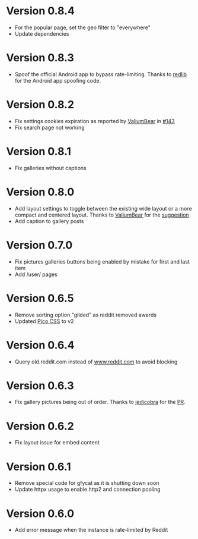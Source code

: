 # Version 0.8.4

- For the popular page, set the geo filter to "everywhere"
- Update dependencies

# Version 0.8.3

- Spoof the official Android app to bypass rate-limiting. Thanks to [redlib](https://github.com/redlib-org/redlib) for the Android app spoofing code.

# Version 0.8.2

- Fix settings cookies expiration as reported by [ValiumBear](https://github.com/ValiumBear) in [#143](https://github.com/corenting/eddrit/issues/143)
- Fix search page not working

# Version 0.8.1

- Fix galleries without captions

# Version 0.8.0

- Add layout settings to toggle between the existing wide layout or a more compact and centered layout. Thanks to [ValiumBear](https://github.com/ValiumBear) for the [suggestion](https://github.com/corenting/eddrit/issues/133)
- Add caption to gallery posts

# Version 0.7.0

- Fix pictures galleries buttons being enabled by mistake for first and last item
- Add /user/ pages

# Version 0.6.5

- Remove sorting option "gilded" as reddit removed awards
- Updated [Pico CSS](https://v2.picocss.com/) to v2

# Version 0.6.4

- Query old.reddit.com instead of www.reddit.com to avoid blocking

# Version 0.6.3

- Fix gallery pictures being out of order. Thanks to [jedicobra](https://github.com/jedicobra) for the [PR](https://github.com/corenting/eddrit/pull/114).

# Version 0.6.2

- Fix layout issue for embed content

# Version 0.6.1

- Remove special code for gfycat as it is shutting down soon
- Update httpx usage to enable http2 and connection pooling

# Version 0.6.0

- Add error message when the instance is rate-limited by Reddit
